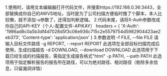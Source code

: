 1.使用时，请用文本编辑器打开代码文件，并搜索https://192.168.0.36:3443，全部替换成你自己的AWVS地址，当时是为了公司扫描方便临时撸了个脚本，本人比较懒，就不添加-u参数了，还得加判断逻辑。
2.代码末尾，请将X-Auth参数改成你自己的API-KEY（个人-配置文件-APIKAY）
    headers = {
        'X-Auth': '1986ad8c0a5b3df4d7028d5f3c06e936c715c2e5579754d5982904423ae2eb373',
        'Content-type': 'application/json'
    }
3.参数说明
  -f FILE, --file FILE  请输入目标文件路径
  -g REPORT, --report REPORT
                        此选项在全部目标扫描完成后使用，生成扫描报告
  -d DOWNLOAD, --download DOWNLOAD
                        此选项用于下载已经生成的扫描报告，需指定生成报告格式"html"
  -p PATH, --path PATH  此选项用于指定解析报告的报告所在路径，可以为绝对路径、相对路径（剔除多余信息，只留漏洞详情）
